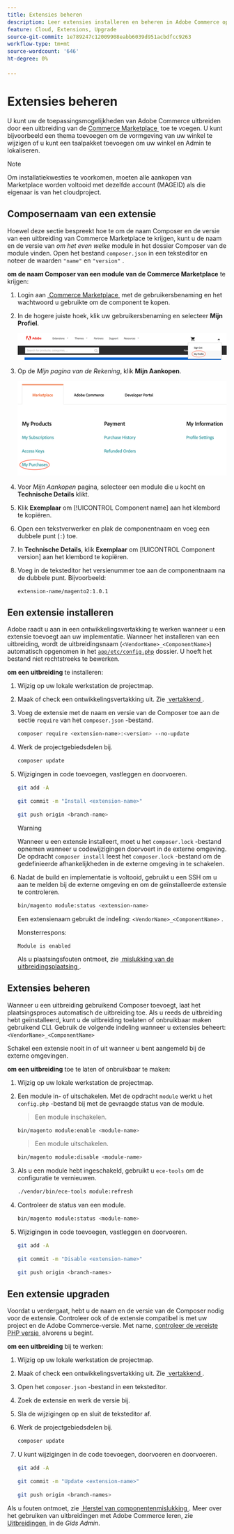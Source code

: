 ```yaml
---
title: Extensies beheren
description: Leer extensies installeren en beheren in Adobe Commerce op cloudinfrastructuur.
feature: Cloud, Extensions, Upgrade
source-git-commit: 1e789247c12009908eabb6039d951acbdfcc9263
workflow-type: tm+mt
source-wordcount: '646'
ht-degree: 0%

---
```


# Extensies beheren

U kunt uw de toepassingsmogelijkheden van Adobe Commerce uitbreiden door een uitbreiding van de [&#x200B; Commerce Marketplace &#x200B;](https://marketplace.magento.com) toe te voegen. U kunt bijvoorbeeld een thema toevoegen om de vormgeving van uw winkel te wijzigen of u kunt een taalpakket toevoegen om uw winkel en Admin te lokaliseren.

>[!NOTE]
>
>Om installatiekwesties te voorkomen, moeten alle aankopen van Marketplace worden voltooid met dezelfde account (MAGEID) als die eigenaar is van het cloudproject.

## Composernaam van een extensie

Hoewel deze sectie bespreekt hoe te om de naam Composer en de versie van een uitbreiding van Commerce Marketplace te krijgen, kunt u de naam en de versie van _om het even welke_ module in het dossier Composer van de module vinden. Open het bestand `composer.json` in een teksteditor en noteer de waarden `"name"` en `"version"` .

**om de naam Composer van een module van de Commerce Marketplace** te krijgen:

1. Login aan [&#x200B; Commerce Marketplace &#x200B;](https://marketplace.magento.com) met de gebruikersbenaming en het wachtwoord u gebruikte om de component te kopen.

1. In de hogere juiste hoek, klik uw gebruikersbenaming en selecteer **Mijn Profiel**.

   ![&#x200B; heb toegang tot uw rekening van de Marketplace &#x200B;](../../assets/marketplace/my-profile.png)

1. Op de _Mijn pagina van de Rekening_, klik **Mijn Aankopen**.

   ![&#x200B; de aankoopgeschiedenis van de Marketplace &#x200B;](../../assets/marketplace/my-purchases.png)

1. Voor _Mijn Aankopen_ pagina, selecteer een module die u kocht en **Technische Details** klikt.

1. Klik **Exemplaar** om [!UICONTROL Component name] aan het klembord te kopiëren.

1. Open een tekstverwerker en plak de componentnaam en voeg een dubbele punt (`:`) toe.

1. In **Technische Details**, klik **Exemplaar** om [!UICONTROL Component version] aan het klembord te kopiëren.

1. Voeg in de teksteditor het versienummer toe aan de componentnaam na de dubbele punt. Bijvoorbeeld:

   ```text
   extension-name/magento2:1.0.1
   ```

## Een extensie installeren

Adobe raadt u aan in een ontwikkelingsvertakking te werken wanneer u een extensie toevoegt aan uw implementatie. Wanneer het installeren van een uitbreiding, wordt de uitbreidingsnaam (`<VendorName>_<ComponentName>`) automatisch opgenomen in het [`app/etc/config.php` &#x200B;](https://experienceleague.adobe.com/docs/commerce-operations/configuration-guide/files/deployment-files.html?lang=nl-NL) dossier. U hoeft het bestand niet rechtstreeks te bewerken.

**om een uitbreiding** te installeren:

1. Wijzig op uw lokale werkstation de projectmap.

1. Maak of check een ontwikkelingsvertakking uit. Zie [&#x200B; vertakkend &#x200B;](../development/cli-branches.md).

1. Voeg de extensie met de naam en versie van de Composer toe aan de sectie `require` van het `composer.json` -bestand.

   ```bash
   composer require <extension-name>:<version> --no-update
   ```

1. Werk de projectgebiedsdelen bij.

   ```bash
   composer update
   ```

1. Wijzigingen in code toevoegen, vastleggen en doorvoeren.

   ```bash
   git add -A
   ```

   ```bash
   git commit -m "Install <extension-name>"
   ```

   ```bash
   git push origin <branch-name>
   ```

   >[!WARNING]
   >
   >Wanneer u een extensie installeert, moet u het `composer.lock` -bestand opnemen wanneer u codewijzigingen doorvoert in de externe omgeving. De opdracht `composer install` leest het `composer.lock` -bestand om de gedefinieerde afhankelijkheden in de externe omgeving in te schakelen.

1. Nadat de build en implementatie is voltooid, gebruikt u een SSH om u aan te melden bij de externe omgeving en om de geïnstalleerde extensie te controleren.

   ```bash
   bin/magento module:status <extension-name>
   ```

   Een extensienaam gebruikt de indeling: `<VendorName>_<ComponentName>` .

   Monsterrespons:

   ```
   Module is enabled
   ```

   Als u plaatsingsfouten ontmoet, zie [&#x200B; mislukking van de uitbreidingsplaatsing &#x200B;](../deploy/recover-failed-deployment.md).

## Extensies beheren

Wanneer u een uitbreiding gebruikend Composer toevoegt, laat het plaatsingsproces automatisch de uitbreiding toe. Als u reeds de uitbreiding hebt geïnstalleerd, kunt u de uitbreiding toelaten of onbruikbaar maken gebruikend CLI. Gebruik de volgende indeling wanneer u extensies beheert: `<VendorName>_<ComponentName>`

Schakel een extensie nooit in of uit wanneer u bent aangemeld bij de externe omgevingen.

**om een uitbreiding** toe te laten of onbruikbaar te maken:

1. Wijzig op uw lokale werkstation de projectmap.

1. Een module in- of uitschakelen. Met de opdracht `module` werkt u het `config.php` -bestand bij met de gevraagde status van de module.

   >Een module inschakelen.

   ```bash
   bin/magento module:enable <module-name>
   ```

   >Een module uitschakelen.

   ```bash
   bin/magento module:disable <module-name>
   ```

1. Als u een module hebt ingeschakeld, gebruikt u `ece-tools` om de configuratie te vernieuwen.

   ```bash
   ./vendor/bin/ece-tools module:refresh
   ```

1. Controleer de status van een module.

   ```bash
   bin/magento module:status <module-name>
   ```

1. Wijzigingen in code toevoegen, vastleggen en doorvoeren.

   ```bash
   git add -A
   ```

   ```bash
   git commit -m "Disable <extension-name>"
   ```

   ```bash
   git push origin <branch-names>
   ```

## Een extensie upgraden

Voordat u verdergaat, hebt u de naam en de versie van de Composer nodig voor de extensie. Controleer ook of de extensie compatibel is met uw project en de Adobe Commerce-versie. Met name, [&#x200B; controleer de vereiste PHP versie &#x200B;](https://experienceleague.adobe.com/docs/commerce-operations/installation-guide/system-requirements.html?lang=nl-NL) alvorens u begint.

**om een uitbreiding** bij te werken:

1. Wijzig op uw lokale werkstation de projectmap.

1. Maak of check een ontwikkelingsvertakking uit. Zie [&#x200B; vertakkend &#x200B;](../development/cli-branches.md).

1. Open het `composer.json` -bestand in een teksteditor.

1. Zoek de extensie en werk de versie bij.

1. Sla de wijzigingen op en sluit de teksteditor af.

1. Werk de projectgebiedsdelen bij.

   ```bash
   composer update
   ```

1. U kunt wijzigingen in de code toevoegen, doorvoeren en doorvoeren.

   ```bash
   git add -A
   ```

   ```bash
   git commit -m "Update <extension-name>"
   ```

   ```bash
   git push origin <branch-names>
   ```

Als u fouten ontmoet, zie [&#x200B; Herstel van componentenmislukking &#x200B;](../deploy/recover-failed-deployment.md). Meer over het gebruiken van uitbreidingen met Adobe Commerce leren, zie [&#x200B; Uitbreidingen &#x200B;](https://experienceleague.adobe.com/docs/commerce-admin/start/resources/extensions.html?lang=nl-NL) in de _Gids Admin_.
